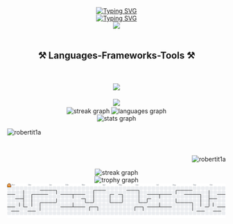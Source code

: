 <div align="center">
  <a href="https://git.io/typing-svg"
    ><img
      src="https://readme-typing-svg.demolab.com?font=Righteous&size=35&color=3399FF&center=true&vCenter=true&width=500&height=70&duration=4000&lines=Hi+There!;My+name+is+Junior;1st+Year;Always+do+your+Best"
      alt="Typing SVG"
  /></a>
</div>

<div align="center">
  <a href="https://git.io/typing-svg"
    ><img
      src="https://readme-typing-svg.demolab.com?font=Righteous&size=30&color=0039A9&center=true&vCenter=true&width=500&height=70&duration=4000&lines=Hello+World;Welcome+to+My+Profile+!;BSIT+|+DLL;and+GOD+will+do+the+rest"
      alt="Typing SVG"
  /></a>
</div>


<div align="center">
  <img height="200" src="https://i.imgur.com/1ZvVkDc.gif"  />
</div>

<br />
<!-- Language -->
<h2 align="center">⚒️ Languages-Frameworks-Tools ⚒️</h2>
<br />


<br />
<div align="center">
  <img src="https://skillicons.dev/icons?i=python,javascript" />
</div>
<br />
<div align="center">
  <img src="https://skillicons.dev/icons?i=html,css,vscode,github,git" />
</div>

<div align="center">
  <img
    src="https://github-readme-streak-stats.herokuapp.com/?user=robertit1a&"
    height="150"
    alt="streak graph"
  />
  <img
    src="https://github-readme-stats.vercel.app/api/top-langs?username=robertit1a&show_icons=true&locale=en&layout=compact"
    height="150"
    alt="languages graph"
  />
</div>

<div align="center">
  <img
    src="https://github-readme-stats.vercel.app/api?username=robertit1a&show_icons=true&locale=en"
    height="140"
    alt="stats graph"
  />
</div>




<!-- Most Language Used -->
<p>
  <img
    align="center"
    src="https://github-readme-stats.vercel.app/api/top-langs?username=robertit1a&show_icons=true&locale=en&layout=compact"
    alt="robertit1a"
  />
</p>

<br />

<!-- Stats -->
<p>
  &nbsp;<img
    align="right"
    src="https://github-readme-stats.vercel.app/api?username=robertit1a&show_icons=true&locale=en"
    alt="robertit1a"
  />
</p>

<!-- Streak -->
<div align="center">
  <img
    src="https://github-readme-streak-stats.herokuapp.com/?user=robertit1a&"
    height="150"
    alt="streak graph"
  />
</div>

<div align="center">

  <img src="https://github-profile-trophy.vercel.app?username=robertIT1A&theme=dracula&column=-1&row=1&margin-w=8&margin-h=8&no-bg=false&no-frame=false&order=4" height="150" alt="trophy graph"  />
</div>


<!-- Pacman -->
<picture>
  <source media="(prefers-color-scheme: dark)" srcset="https://raw.githubusercontent.com/robertIT1A/robertIT1A/output/pacman-contribution-graph-dark.svg">
  <source media="(prefers-color-scheme: light)" srcset="https://raw.githubusercontent.com/robertIT1A/robertIT1A/output/pacman-contribution-graph.svg">
  <img alt="pacman contribution graph" src="https://raw.githubusercontent.com/robertIT1A/robertIT1A/output/pacman-contribution-graph.svg">
</picture>



<!-- - 🔭 I’m currently working on ...
- 🌱 I’m currently learning ...
- 👯 I’m looking to collaborate on ...
- 🤔 I’m looking for help with ...
- 💬 Ask me about ...
- 📫 How to reach me: ...
- 😄 Pronouns: ...
- ⚡ Fun fact: ...
--> 
